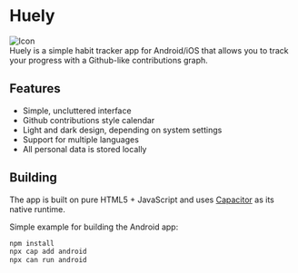 # Huely

![Icon](https://raw.githubusercontent.com/kolbasa/Huely/main/www/assets/favicon-light.ico)  
Huely is a simple habit tracker app for Android/iOS that allows you to track your progress with a Github-like contributions graph.

## Features

- Simple, uncluttered interface
- Github contributions style calendar
- Light and dark design, depending on system settings
- Support for multiple languages
- All personal data is stored locally

## Building

The app is built on pure HTML5 + JavaScript and uses [Capacitor](https://capacitorjs.com/) as its native runtime.

Simple example for building the Android app:
```bash
npm install
npx cap add android
npx can run android
```
